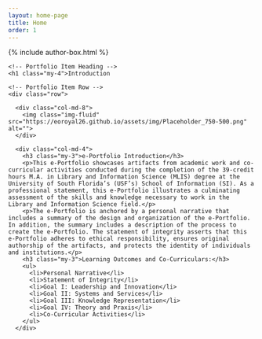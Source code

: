```yaml
---
layout: home-page
title: Home
order: 1
---
```

{% include author-box.html %}

<!-- Page Content -->
<div class="container">

    <!-- Portfolio Item Heading -->
    <h1 class="my-4">Introduction
  
    <!-- Portfolio Item Row -->
    <div class="row">
  
      <div class="col-md-8">
        <img class="img-fluid" src="https://eoroyal26.github.io/assets/img/Placeholder_750-500.png" alt="">
      </div>
  
      <div class="col-md-4">
        <h3 class="my-3">e-Portfolio Introduction</h3>
        <p>This e-Portfolio showcases artifacts from academic work and co-curricular activities conducted during the completion of the 39-credit hours M.A. in Library and Information Science (MLIS) degree at the University of South Florida’s (USF’s) School of Information (SI). As a professional statement, this e-Portfolio illustrates a culminating assessment of the skills and knowledge necessary to work in the Library and Information Science field.</p>
        <p>The e-Portfolio is anchored by a personal narrative that includes a summary of the design and organization of the e-Portfolio. In addition, the summary includes a description of the process to create the e-Portfolio. The statement of integrity asserts that this e-Portfolio adheres to ethical responsibility, ensures original authorship of the artifacts, and protects the identity of individuals and institutions.</p>
        <h3 class="my-3">Learning Outcomes and Co-Curriculars:</h3>
        <ul>
          <li>Personal Narrative</li>
          <li>Statement of Integrity</li>
          <li>Goal I: Leadership and Innovation</li>
          <li>Goal II: Systems and Services</li>
          <li>Goal III: Knowledge Representation</li>
          <li>Goal IV: Theory and Praxis</li>
          <li>Co-Curricular Activities</li>
        </ul>
      </div>
  </div>
